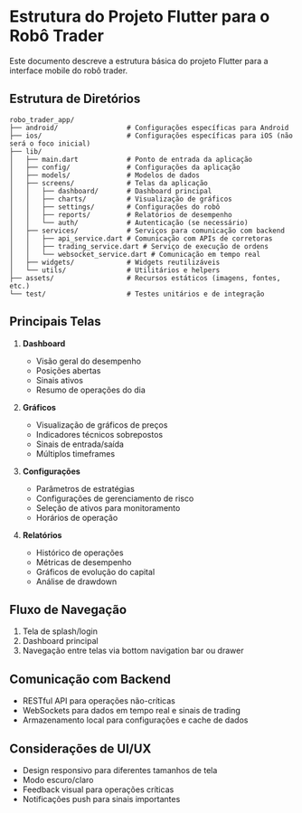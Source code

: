 # Estrutura do Projeto Flutter para o Robô Trader

Este documento descreve a estrutura básica do projeto Flutter para a interface mobile do robô trader.

## Estrutura de Diretórios

```
robo_trader_app/
├── android/                 # Configurações específicas para Android
├── ios/                     # Configurações específicas para iOS (não será o foco inicial)
├── lib/
│   ├── main.dart            # Ponto de entrada da aplicação
│   ├── config/              # Configurações da aplicação
│   ├── models/              # Modelos de dados
│   ├── screens/             # Telas da aplicação
│   │   ├── dashboard/       # Dashboard principal
│   │   ├── charts/          # Visualização de gráficos
│   │   ├── settings/        # Configurações do robô
│   │   ├── reports/         # Relatórios de desempenho
│   │   └── auth/            # Autenticação (se necessário)
│   ├── services/            # Serviços para comunicação com backend
│   │   ├── api_service.dart # Comunicação com APIs de corretoras
│   │   ├── trading_service.dart # Serviço de execução de ordens
│   │   └── websocket_service.dart # Comunicação em tempo real
│   ├── widgets/             # Widgets reutilizáveis
│   └── utils/               # Utilitários e helpers
├── assets/                  # Recursos estáticos (imagens, fontes, etc.)
└── test/                    # Testes unitários e de integração
```

## Principais Telas

1. **Dashboard**
   - Visão geral do desempenho
   - Posições abertas
   - Sinais ativos
   - Resumo de operações do dia

2. **Gráficos**
   - Visualização de gráficos de preços
   - Indicadores técnicos sobrepostos
   - Sinais de entrada/saída
   - Múltiplos timeframes

3. **Configurações**
   - Parâmetros de estratégias
   - Configurações de gerenciamento de risco
   - Seleção de ativos para monitoramento
   - Horários de operação

4. **Relatórios**
   - Histórico de operações
   - Métricas de desempenho
   - Gráficos de evolução do capital
   - Análise de drawdown

## Fluxo de Navegação

1. Tela de splash/login
2. Dashboard principal
3. Navegação entre telas via bottom navigation bar ou drawer

## Comunicação com Backend

- RESTful API para operações não-críticas
- WebSockets para dados em tempo real e sinais de trading
- Armazenamento local para configurações e cache de dados

## Considerações de UI/UX

- Design responsivo para diferentes tamanhos de tela
- Modo escuro/claro
- Feedback visual para operações críticas
- Notificações push para sinais importantes
